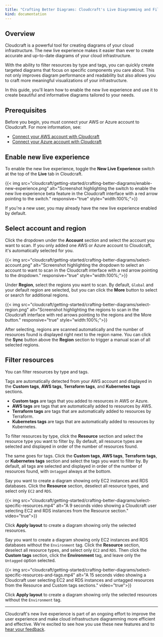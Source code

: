```yaml
---
title: "Crafting Better Diagrams: Cloudcraft's Live Diagramming and Filtering"
kind: documentation
---
```


## Overview

Cloudcraft is a powerful tool for creating diagrams of your cloud infrastructure. The new live experience makes it easier than ever to create accurate and up-to-date diagrams of your cloud infrastructure.

With the ability to filter resources by type and tags, you can quickly create targeted diagrams that focus on specific components you care about. This not only improves diagram performance and readability but also allows you to craft more meaningful visualizations of your infrastructure.

In this guide, you'll learn how to enable the new live experience and use it to create beautiful and informative diagrams tailored to your needs.

## Prerequisites

Before you begin, you must connect your AWS or Azure account to Cloudcraft. For more information, see:

- [Connect your AWS account with Cloudcraft][1]
- [Connect your Azure account with Cloudcraft][2]

## Enable new live experience

To enable the new live experience, toggle the **New Live Experience** switch at the top of the **Live** tab in Cloudcraft.

{{< img src="cloudcraft/getting-started/crafting-better-diagrams/enable-new-experience.png" alt="Screenshot highlighting the switch to enable the new live experience beta feature in the Cloudcraft interface with a red arrow pointing to the switch." responsive="true" style="width:100%;">}}

If you're a new user, you may already have the new live experience enabled by default.

## Select account and region

Click the dropdown under the **Account** section and select the account you want to scan. If you only added one AWS or Azure account to Cloudcraft, it's automatically selected for you.

{{< img src="cloudcraft/getting-started/crafting-better-diagrams/select-account.png" alt="Screenshot highlighting the dropdown to select an account to want to scan in the Cloudcraft interface with a red arrow pointing to the dropdown." responsive="true" style="width:100%;">}}

Under **Region**, select the regions you want to scan. By default, `Global` and your default region are selected, but you can click the **More** button to select or search for additional regions.

{{< img src="cloudcraft/getting-started/crafting-better-diagrams/select-region.png" alt="Screenshot highlighting the regions to scan in the Cloudcraft interface with red arrows pointing to the regions and the More button." responsive="true" style="width:100%;">}}

After selecting, regions are scanned automatically and the number of resources found is displayed right next to the region name. You can click the **Sync** button above the **Region** section to trigger a manual scan of all selected regions.

## Filter resources

You can filter resources by type and tags.

Tags are automatically detected from your AWS account and displayed in the **Custom tags**, **AWS tags**, **Terraform tags**, and **Kubernetes tags** sections.

- **Custom tags** are tags that you added to resources in AWS or Azure.
- **AWS tags** are tags that are automatically added to resources by AWS.
- **Terraform tags** are tags that are automatically added to resources by Terraform.
- **Kubernetes tags** are tags that are automatically added to resources by Kubernetes.

To filter resources by type, click the **Resource** section and select the resource type you want to filter by. By default, all resource types are selected and displayed in order of the number of resources found.

The same goes for tags. Click the **Custom tags**, **AWS tags**, **Terraform tags**, or **Kubernetes tags** section and select the tags you want to filter by. By default, all tags are selected and displayed in order of the number of resources found, with `Untagged` always at the bottom.

Say you want to create a diagram showing only EC2 instances and RDS databases. Click the **Resource** section, deselect all resource types, and select only `EC2` and `RDS`.

{{< img src="cloudcraft/getting-started/crafting-better-diagrams/select-specific-resources.mp4" alt="A 9 seconds video showing a Cloudcraft user selecting EC2 and RDS instances from the Resource section." video="true">}}

Click **Apply layout** to create a diagram showing only the selected resources.

Say you want to create a diagram showing only EC2 instances and RDS databases without the `Environment` tag. Click the **Resource** section, deselect all resource types, and select only `EC2` and `RDS`. Then click the **Custom tags** section, click the **Environment** tag, and leave only the `Untagged` option selected.

{{< img src="cloudcraft/getting-started/crafting-better-diagrams/select-specific-resources-and-tags.mp4" alt="A 15 seconds video showing a Cloudcraft user selecting EC2 and RDS instances and untagged resources from the Resource and Custom tags sections." video="true">}}

Click **Apply layout** to create a diagram showing only the selected resources without the `Environment` tag.

<hr>

Cloudcraft's new live experience is part of an ongoing effort to improve the user experience and make cloud infrastructure diagramming more efficient and effective. We're excited to see how you use these new features and to [hear your feedback][3].

[1]: https://docs.datadoghq.com/cloudcraft/getting-started/connect-aws-account-with-cloudcraft/
[2]: https://docs.datadoghq.com/cloudcraft/getting-started/connect-azure-account-with-cloudcraft/
[3]: https://docs.google.com/forms/d/e/1FAIpQLSemnd5CJgrS9o-5ZCoZSxi99ATqIg9jpgqtcUZpMBzPJO75Wg/viewform
